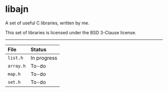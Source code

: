 # libajn

A set of useful C libraries, written by me.

This set of libraries is licensed under the BSD 3-Clause license.

---

| File      | Status      |
| :--       | :--         |
| `list.h`  | In progress |
| `array.h` | To-do       |
| `map.h`   | To-do       |
| `set.h`   | To-do       |

